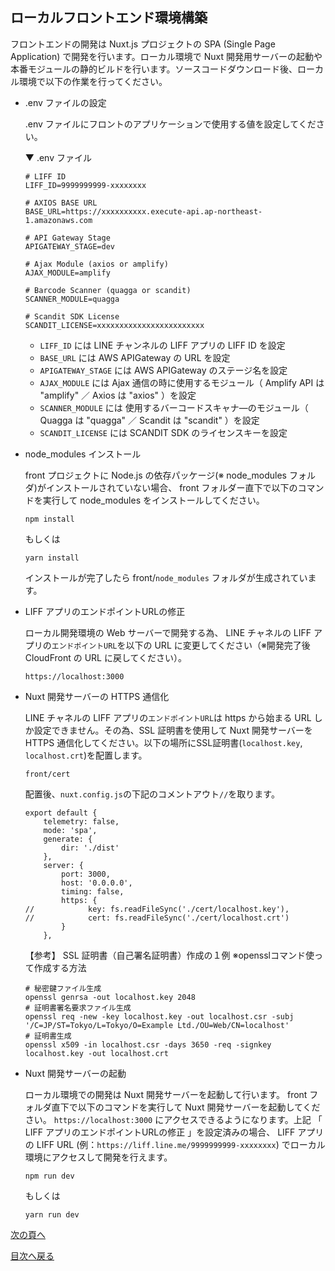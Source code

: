 ## ローカルフロントエンド環境構築
フロントエンドの開発は Nuxt.js プロジェクトの SPA (Single Page Application) で開発を行います。ローカル環境で Nuxt 開発用サーバーの起動や本番モジュールの静的ビルドを行います。ソースコードダウンロード後、ローカル環境で以下の作業を行ってください。

- .env ファイルの設定

    .env ファイルにフロントのアプリケーションで使用する値を設定してください。

    ▼ .env ファイル
    ```
    # LIFF ID
    LIFF_ID=9999999999-xxxxxxxx

    # AXIOS BASE URL
    BASE_URL=https://xxxxxxxxxx.execute-api.ap-northeast-1.amazonaws.com

    # API Gateway Stage
    APIGATEWAY_STAGE=dev

    # Ajax Module (axios or amplify)
    AJAX_MODULE=amplify

    # Barcode Scanner (quagga or scandit)
    SCANNER_MODULE=quagga

    # Scandit SDK License
    SCANDIT_LICENSE=xxxxxxxxxxxxxxxxxxxxxxxx
    ```

    - `LIFF_ID` には LINE チャンネルの LIFF アプリの LIFF ID を設定
    - `BASE_URL` には AWS APIGateway の URL を設定
    - `APIGATEWAY_STAGE` には AWS APIGateway のステージ名を設定
    - `AJAX_MODULE` には Ajax 通信の時に使用するモジュール（ Amplify API は "amplify" ／ Axios は "axios" ）を設定
    - `SCANNER_MODULE` には 使用するバーコードスキャナ―のモジュール（ Quagga は "quagga" ／ Scandit は "scandit" ）を設定
    - `SCANDIT_LICENSE` には SCANDIT SDK のライセンスキーを設定

- node_modules インストール

    front プロジェクトに Node.js の依存パッケージ(※ node_modules フォルダ)がインストールされていない場合、 front フォルダー直下で以下のコマンドを実行して node_modules をインストールしてください。
    ```
    npm install
    ```
    もしくは
    ```
    yarn install
    ```
    インストールが完了したら front/`node_modules` フォルダが生成されています。

- LIFF アプリのエンドポイントURLの修正

    ローカル開発環境の Web サーバーで開発する為、 LINE チャネルの LIFF アプリの`エンドポイントURL`を以下の URL に変更してください（※開発完了後 CloudFront の URL に戻してください）。
    ```
    https://localhost:3000
    ```

- Nuxt 開発サーバーの HTTPS 通信化

    LINE チャネルの LIFF アプリの`エンドポイントURL`は https から始まる URL しか設定できません。その為、SSL 証明書を使用して Nuxt 開発サーバーを HTTPS 通信化してください。以下の場所にSSL証明書(`localhost.key`, `localhost.crt`)を配置します。
    ```
    front/cert
    ```
    配置後、`nuxt.config.js`の下記のコメントアウト`//`を取ります。
    ```
    export default {
        telemetry: false,
        mode: 'spa',
        generate: {
            dir: './dist'
        },
        server: {
            port: 3000,
            host: '0.0.0.0',
            timing: false,
            https: {
    //            key: fs.readFileSync('./cert/localhost.key'),
    //            cert: fs.readFileSync('./cert/localhost.crt')
            }
        },
    ```
    【参考】
    SSL 証明書（自己署名証明書）作成の１例
    ※opensslコマンド使って作成する方法
    ```
    # 秘密鍵ファイル生成
    openssl genrsa -out localhost.key 2048
    # 証明書署名要求ファイル生成
    openssl req -new -key localhost.key -out localhost.csr -subj '/C=JP/ST=Tokyo/L=Tokyo/O=Example Ltd./OU=Web/CN=localhost'
    # 証明書生成
    openssl x509 -in localhost.csr -days 3650 -req -signkey localhost.key -out localhost.crt
    ```

- Nuxt 開発サーバーの起動

    ローカル環境での開発は Nuxt 開発サーバーを起動して行います。 front フォルダ直下で以下のコマンドを実行して Nuxt 開発サーバーを起動してください。 `https://localhost:3000` にアクセスできるようになります。上記 「 LIFF アプリのエンドポイントURLの修正 」を設定済みの場合、 LIFF アプリの LIFF URL (例：`https://liff.line.me/9999999999-xxxxxxxx`) でローカル環境にアクセスして開発を行えます。
    ```
    npm run dev
    ```
    もしくは
    ```
    yarn run dev
    ```

[次の頁へ](test-data-charge.md)

[目次へ戻る](../README.md)
